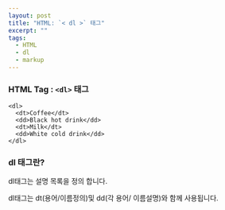 ```yaml
---
layout: post
title: "HTML: `< dl >` 태그"
excerpt: ""
tags: 
  - HTML
  - dl
  - markup
---
```


### HTML Tag : `<dl>` 태그
```
<dl>
  <dt>Coffee</dt>
  <dd>Black hot drink</dd>
  <dt>Milk</dt>
  <dd>White cold drink</dd>
</dl>
```
### dl 태그란?

dl태그는 설명 목록을 정의 합니다.

dl태그는 dt(용어/이름정의)및 dd(각 용어/ 이름설명)와 함께 사용됩니다.

